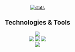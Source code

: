 <div align=center>  
  
[![stats](https://github-readme-stats.vercel.app/api?username=jhj960918&show_icons=true)](https://github.com/anuraghazra/github-readme-stats)  

## Technologies & Tools  
![](https://img.shields.io/badge/Code-Java-informational?style=flat&logo=Java&logoColor=white&color=2bbc8a)  
![](https://img.shields.io/badge/Tools-MySQL-informational?style=flat&logo=MySQL&logoColor=white&color=2bbc8a)
![](https://img.shields.io/badge/Framework-Django-informational?style=flat&logo=Django&logoColor=white&color=2bbc8a)
![](https://img.shields.io/badge/Framework-Springboot-informational?style=flat&logo=Spring&logoColor=white&color=2bbc8a)  
![](https://img.shields.io/badge/Framework-vue-informational?style=flat&logo=Vue&logoColor=white&color=2bbc8a)  
  


</div>
